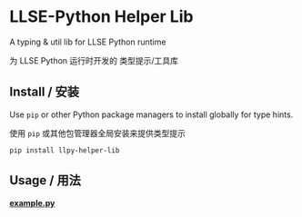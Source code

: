 # LLSE-Python Helper Lib

A typing & util lib for LLSE Python runtime

为 LLSE Python 运行时开发的 类型提示/工具库

## Install / 安装

Use `pip` or other Python package managers to install globally for type hints.

使用 `pip` 或其他包管理器全局安装来提供类型提示

```shell
pip install llpy-helper-lib
```

## Usage / 用法

**[example.py](./example.py)**
